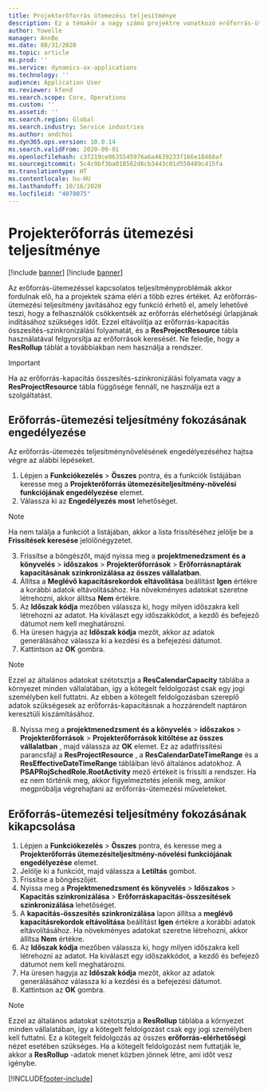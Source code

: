 ```yaml
---
title: Projekterőforrás ütemezési teljesítménye
description: Ez a témakör a nagy számú projektre vonatkozó erőforrás-ütemezési teljesítmény javításával kapcsolatban tartalmaz tájékoztatást.
author: Yowelle
manager: AnnBe
ms.date: 08/31/2020
ms.topic: article
ms.prod: ''
ms.service: dynamics-ax-applications
ms.technology: ''
audience: Application User
ms.reviewer: kfend
ms.search.scope: Core, Operations
ms.custom: ''
ms.assetid: ''
ms.search.region: Global
ms.search.industry: Service industries
ms.author: andchoi
ms.dyn365.ops.version: 10.0.14
ms.search.validFrom: 2020-09-01
ms.openlocfilehash: c3f219ce0635545976a6a4639233f166e18468af
ms.sourcegitcommit: 5c4c9bf3ba018562d6cb3443c01d550489c415fa
ms.translationtype: HT
ms.contentlocale: hu-HU
ms.lasthandoff: 10/16/2020
ms.locfileid: "4078075"
---
```

# <a name="project-resource-scheduling-performance"></a>Projekterőforrás ütemezési teljesítménye

[!include [banner](../includes/banner.md)]
[!include [banner](../includes/preview-banner.md)]


Az erőforrás-ütemezéssel kapcsolatos teljesítményproblémák akkor fordulnak elő, ha a projektek száma eléri a több ezres értéket. Az erőforrás-ütemezési teljesítmény javításához egy funkció érhető el, amely lehetővé teszi, hogy a felhasználók csökkentsék az erőforrás elérhetőségi űrlapjának indításához szükséges időt. Ezzel eltávolítja az erőforrás-kapacitás összesítés-szinkronizálási folyamatát, és a **ResProjectResource** tábla használatával felgyorsítja az erőforrások keresését. Ne feledje, hogy a **ResRollup** táblát a továbbiakban nem használja a rendszer.

> [!IMPORTANT]
> Ha az erőforrás-kapacitás összesítés-szinkronizálási folyamata vagy a **ResProjectResource** tábla függősége fennáll, ne használja ezt a szolgáltatást.

## <a name="enable-resource-scheduling-performance-enhancement"></a>Erőforrás-ütemezési teljesítmény fokozásának engedélyezése
Az erőforrás-ütemezés teljesítménynövelésének engedélyezéséhez hajtsa végre az alábbi lépéseket.

1. Lépjen a **Funkciókezelés** > **Összes** pontra, és a funkciók listájában keresse meg a **Projekterőforrás ütemezésiteljesítmény-növelési funkciójának engedélyezése** elemet.
2. Válassza ki az **Engedélyezés most** lehetőséget.

> [!NOTE]
> Ha nem találja a funkciót a listájában, akkor a lista frissítéséhez jelölje be a **Frissítések keresése** jelölőnégyzetet.

3. Frissítse a böngészőt, majd nyissa meg a **projektmenedzsment és a könyvelés** > **időszakos** > **Projekterőforrások** > **Erőforrásnaptárak kapacitásának szinkronizálása az összes vállalatban**.
4. Állítsa a **Meglévő kapacitásrekordok eltávolítása** beállítást **Igen** értékre a korábbi adatok eltávolításához. Ha növekményes adatokat szeretne létrehozni, akkor állítsa **Nem** értékre.
5. Az **Időszak kódja** mezőben válassza ki, hogy milyen időszakra kell létrehozni az adatot. Ha kiválaszt egy időszakkódot, a kezdő és befejező dátumot nem kell meghatározni.
6. Ha üresen hagyja az **Időszak kódja** mezőt, akkor az adatok generálásához válassza ki a kezdési és a befejezési dátumot.
7. Kattintson az **OK** gombra.

 > [!NOTE]
 > Ezzel az általános adatokat szétotsztja a **ResCalendarCapacity** táblába a környezet minden vállalatában, így a kötegelt feldolgozást csak egy jogi személyben kell futtatni. Az ebben a kötegelt feldolgozásban szereplő adatok szükségesek az erőforrás-kapacitásnak a hozzárendelt naptáron keresztüli kiszámításához.

8. Nyissa meg a **projektmenedzsment és a könyvelés** > **időszakos** > **Projekterőforrások** > **Projekterőforrások kitöltése az összes vállalatban** , majd válassza az **OK** elemet. Ez az adatfrissítési parancsfájl a **ResProjectResource** , a **ResCalendarDateTimeRange** és a **ResEffectiveDateTimeRange** tábláiban lévő általános adatokhoz. A **PSAPRojSchedRole.RootActivity** mező értékeit is frissíti a rendszer. Ha ez nem történik meg, akkor figyelmeztetés jelenik meg, amikor megpróbálja végrehajtani az erőforrás-ütemezési műveleteket.
 
## <a name="turn-off-resource-scheduling-performance-enhancement"></a>Erőforrás-ütemezési teljesítmény fokozásának kikapcsolása

1. Lépjen a **Funkciókezelés** > **Összes** pontra, és keresse meg a **Projekterőforrás ütemezésiteljesítmény-növelési funkciójának engedélyezése** elemet.
2. Jelölje ki a funkciót, majd válassza a **Letiltás** gombot.
3. Frissítse a böngészőjét.
4. Nyissa meg a **Projektmenedzsment és könyvelés** > **Időszakos** > **Kapacitás szinkronizálása** > **Erőforráskapacitás-összesítések szinkronizálása** lehetőséget.
5. A **kapacitás-összesítés szinkronizálása** lapon állítsa a **meglévő kapacitásrekordok eltávolítása** beállítást **Igen** értékre a korábbi adatok eltávolításához. Ha növekményes adatokat szeretne létrehozni, akkor állítsa **Nem** értékre.
6. Az **Időszak kódja** mezőben válassza ki, hogy milyen időszakra kell létrehozni az adatot. Ha kiválaszt egy időszakkódot, a kezdő és befejező dátumot nem kell meghatározni.
7. Ha üresen hagyja az **Időszak kódja** mezőt, akkor az adatok generálásához válassza ki a kezdési és a befejezési dátumot.
8. Kattintson az **OK** gombra.

> [!NOTE]
> Ezzel az általános adatokat szétotsztja a **ResRollup** táblába a környezet minden vállalatában, így a kötegelt feldolgozást csak egy jogi személyben kell futtatni. Ez a kötegelt feldolgozás az összes **erőforrás-elérhetőségi** nézet esetében szükséges. Ha a kötegelt feldolgozást nem futtatják le, akkor a **ResRollup** -adatok menet közben jönnek létre, ami időt vesz igénybe.


[!INCLUDE[footer-include](../includes/footer-banner.md)]